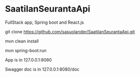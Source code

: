 # SaatilanSeurantaApi
FullStack app, Spring boot and React.js

 git clone https://github.com/sasuolander/SaatilanSeurantaApi.git
 
 mvn clean install 
 
 mvn spring-boot:run

 App is in 127.0.0.1:8080
 
 Swagger doc is in 127.0.0.1:8080/doc
